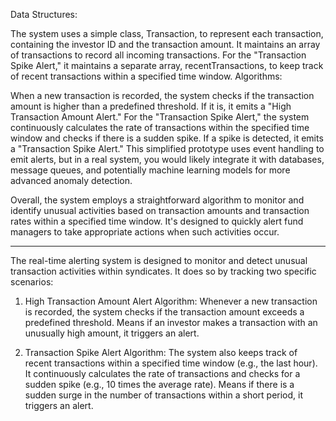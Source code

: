 Data Structures:

The system uses a simple class, Transaction, to represent each transaction, containing the investor ID and the transaction amount.
It maintains an array of transactions to record all incoming transactions.
For the "Transaction Spike Alert," it maintains a separate array, recentTransactions, to keep track of recent transactions within a specified time window.
Algorithms:

When a new transaction is recorded, the system checks if the transaction amount is higher than a predefined threshold. If it is, it emits a "High Transaction Amount Alert."
For the "Transaction Spike Alert," the system continuously calculates the rate of transactions within the specified time window and checks if there is a sudden spike. If a spike is detected, it emits a "Transaction Spike Alert."
This simplified prototype uses event handling to emit alerts, but in a real system, you would likely integrate it with databases, message queues, and potentially machine learning models for more advanced anomaly detection.

Overall, the system employs a straightforward algorithm to monitor and identify unusual activities based on transaction amounts and transaction rates within a specified time window. It's designed to quickly alert fund managers to take appropriate actions when such activities occur.

---------------------------------------

The real-time alerting system is designed to monitor and detect unusual transaction activities within syndicates. It does so by tracking two specific scenarios:

1. High Transaction Amount Alert Algorithm:
Whenever a new transaction is recorded, the system checks if the transaction amount exceeds a predefined threshold.
Means if an investor makes a transaction with an unusually high amount, it triggers an alert.

1. Transaction Spike Alert Algorithm:
The system also keeps track of recent transactions within a specified time window (e.g., the last hour). It continuously calculates the rate of transactions and checks for a sudden spike (e.g., 10 times the average rate).
Means if there is a sudden surge in the number of transactions within a short period, it triggers an alert.